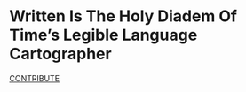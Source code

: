 # Written Is The Holy Diadem Of Time’s Legible Language Cartographer
[CONTRIBUTE](mailto:contribute@with.llc)